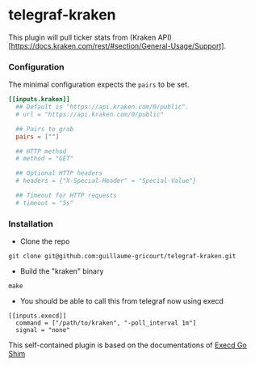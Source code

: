 # telegraf-kraken

This plugin will pull ticker stats from (Kraken API)[https://docs.kraken.com/rest/#section/General-Usage/Support].

### Configuration

The minimal configuration expects the `pairs` to be set.
```toml
[[inputs.kraken]]
  ## Default is "https://api.kraken.com/0/public".
  # url = "https://api.kraken.com/0/public"

  ## Pairs to grab
  pairs = [""]

  ## HTTP method
  # method = "GET"

  ## Optional HTTP headers
  # headers = {"X-Special-Header" = "Special-Value"}

  ## Timeout for HTTP requests
  # timeout = "5s"
```

### Installation

* Clone the repo

```
git clone git@github.com:guillaume-gricourt/telegraf-kraken.git
```
* Build the "kraken" binary

```
make
```
* You should be able to call this from telegraf now using execd
```
[[inputs.execd]]
  command = ["/path/to/kraken", "-poll_interval 1m"]
  signal = "none"
```
This self-contained plugin is based on the documentations of [Execd Go Shim](https://github.com/influxdata/telegraf/blob/effe112473a6bd8991ef8c12e293353c92f1d538/plugins/common/shim/README.md)
